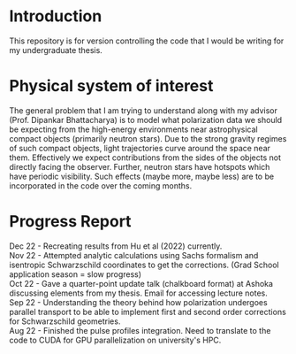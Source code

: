 # Introduction  
This repository is for version controlling the code that I would be writing for my undergraduate thesis. 

# Physical system of interest 
The general problem that I am trying to understand along with my advisor (Prof. Dipankar Bhattacharya) is to model what polarization data we should be expecting from the high-energy environments near astrophysical compact objects (primarily neutron stars). Due to the strong gravity regimes of such compact objects, light trajectories curve around the space near them. Effectively we expect contributions from the sides of the objects not directly facing the observer. Further, neutron stars have hotspots which have periodic visibility. Such effects (maybe more, maybe less) are to be incorporated in the code over the coming months.

# Progress Report
Dec 22 - Recreating results from Hu et al (2022) currently. <br>
Nov 22 - Attempted analytic calculations using Sachs formalism and isentropic Schwarzschild coordinates to get the corrections. (Grad School application season = slow progress)  
Oct 22 - Gave a quarter-point update talk (chalkboard format) at Ashoka discussing elements from my thesis. Email for accessing lecture notes. <br>
Sep 22 - Understanding the theory behind how polarization undergoes parallel transport to be able to implement first and second order corrections for Schwarzschild geometries. <br>
Aug 22 - Finished the pulse profiles integration. Need to translate to the code to CUDA for GPU parallelization on university's HPC.
